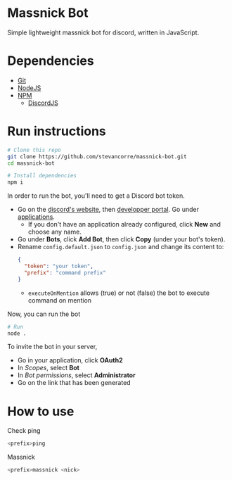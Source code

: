 # Massnick Bot

Simple lightweight massnick bot for discord, written in JavaScript.

# Dependencies

- [Git](https://git-scm.com)
- [NodeJS](https://nodejs.org)
- [NPM](https://www.npmjs.com)
    - [DiscordJS](https://www.npmjs.com/package/discord.js)

# Run instructions

```sh
# Clone this repo
git clone https://github.com/stevancorre/massnick-bot.git
cd massnick-bot

# Install dependencies
npm i
```

In order to run the bot, you'll need to get a Discord bot token. 
- Go on the [discord's website](https://discord.com), then [developper portal](https://discord.com/developers). Go under [applications](https://discord.com/developers/applications). <br>
  - If you don't have an application already configured, click **New** and choose any name. <br>
- Go under **Bots**, click **Add Bot**, then click **Copy** (under your bot's token). <br>
- Rename `config.default.json` to `config.json` and change its content to:
    ```json
    {
      "token": "your token",
      "prefix": "command prefix"
    }
    ```
    - `executeOnMention` allows (true) or not (false) the bot to execute command on mention

Now, you can run the bot
```sh
# Run
node .
```

To invite the bot in your server,
- Go in your application, click **OAuth2**
- In *Scopes*, select **Bot**
- In *Bot permissions*, select **Administrator**
- Go on the link that has been generated

# How to use

Check ping
```sh
<prefix>ping
```

Massnick
```sh
<prefix>massnick <nick>
```